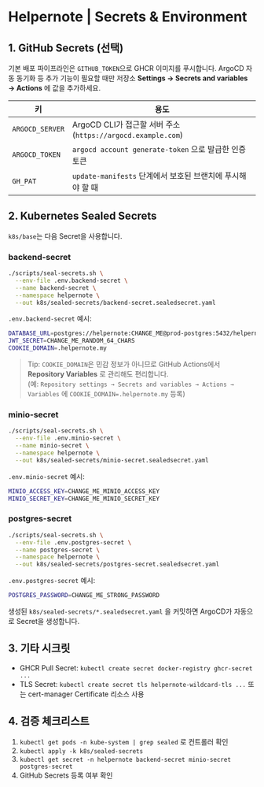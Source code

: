 # Helpernote | Secrets & Environment

## 1. GitHub Secrets (선택)
기본 배포 파이프라인은 `GITHUB_TOKEN`으로 GHCR 이미지를 푸시합니다. ArgoCD 자동 동기화 등 추가 기능이 필요할 때만 저장소 **Settings → Secrets and variables → Actions** 에 값을 추가하세요.

| 키 | 용도 |
| --- | --- |
| `ARGOCD_SERVER` | ArgoCD CLI가 접근할 서버 주소 (`https://argocd.example.com`) |
| `ARGOCD_TOKEN` | `argocd account generate-token` 으로 발급한 인증 토큰 |
| `GH_PAT` | `update-manifests` 단계에서 보호된 브랜치에 푸시해야 할 때 |

## 2. Kubernetes Sealed Secrets
`k8s/base`는 다음 Secret을 사용합니다.

### backend-secret
```bash
./scripts/seal-secrets.sh \
  --env-file .env.backend-secret \
  --name backend-secret \
  --namespace helpernote \
  --out k8s/sealed-secrets/backend-secret.sealedsecret.yaml
```
`.env.backend-secret` 예시:
```bash
DATABASE_URL=postgres://helpernote:CHANGE_ME@prod-postgres:5432/helpernote
JWT_SECRET=CHANGE_ME_RANDOM_64_CHARS
COOKIE_DOMAIN=.helpernote.my
```
> Tip: `COOKIE_DOMAIN`은 민감 정보가 아니므로 GitHub Actions에서 **Repository Variables** 로 관리해도 편리합니다.  
> (예: `Repository settings → Secrets and variables → Actions → Variables` 에 `COOKIE_DOMAIN=.helpernote.my` 등록)

### minio-secret
```bash
./scripts/seal-secrets.sh \
  --env-file .env.minio-secret \
  --name minio-secret \
  --namespace helpernote \
  --out k8s/sealed-secrets/minio-secret.sealedsecret.yaml
```
`.env.minio-secret` 예시:
```bash
MINIO_ACCESS_KEY=CHANGE_ME_MINIO_ACCESS_KEY
MINIO_SECRET_KEY=CHANGE_ME_MINIO_SECRET_KEY
```

### postgres-secret
```bash
./scripts/seal-secrets.sh \
  --env-file .env.postgres-secret \
  --name postgres-secret \
  --namespace helpernote \
  --out k8s/sealed-secrets/postgres-secret.sealedsecret.yaml
```
`.env.postgres-secret` 예시:
```bash
POSTGRES_PASSWORD=CHANGE_ME_STRONG_PASSWORD
```

생성된 `k8s/sealed-secrets/*.sealedsecret.yaml` 을 커밋하면 ArgoCD가 자동으로 Secret을 생성합니다.

## 3. 기타 시크릿
- GHCR Pull Secret: `kubectl create secret docker-registry ghcr-secret ...`
- TLS Secret: `kubectl create secret tls helpernote-wildcard-tls ...` 또는 cert-manager Certificate 리소스 사용

## 4. 검증 체크리스트
1. `kubectl get pods -n kube-system | grep sealed` 로 컨트롤러 확인
2. `kubectl apply -k k8s/sealed-secrets`
3. `kubectl get secret -n helpernote backend-secret minio-secret postgres-secret`
4. GitHub Secrets 등록 여부 확인
